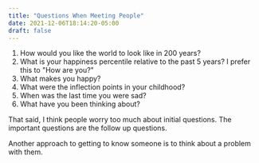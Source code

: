 ```yaml
---
title: "Questions When Meeting People"
date: 2021-12-06T18:14:20-05:00
draft: false
---
```


1. How would you like the world to look like in 200 years?
2. What is your happiness percentile relative to the past 5 years? I prefer this to "How are you?"
3. What makes you happy?
4. What were the inflection points in your childhood?
5. When was the last time you were sad?
6. What have you been thinking about?

That said, I think people worry too much about initial questions. The important questions are the follow up questions.

Another approach to getting to know someone is to think about a problem with them.